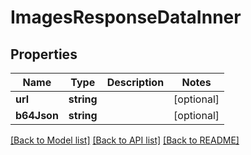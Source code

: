 # ImagesResponseDataInner

## Properties
Name | Type | Description | Notes
------------ | ------------- | ------------- | -------------
**url** | **string** |  | [optional] 
**b64Json** | **string** |  | [optional] 

[[Back to Model list]](../README.md#documentation-for-models) [[Back to API list]](../README.md#documentation-for-api-endpoints) [[Back to README]](../README.md)


